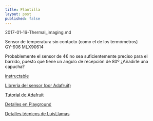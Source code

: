 ```yaml
---
title: Plantilla
layout: post
published: false
---
```

2017-01-16-Thermal_imaging.md


Sensor de temperatura sin contacto (como el de los termómetros)  
GY-906 MLX90614

Probablemente el sensor de 4€ no sea suficientemente preciso para el barrido, puesto que tiene un angulo de recepción de 80º ¿Añadirle una capucha?

[instructable](http://www.instructables.com/id/DIY-thermal-imaging-infrared-camera/?ALLSTEPS)

[Librería del sensor (por Adafruit)](https://github.com/adafruit/Adafruit-MLX90614-Library)

[Tutorial de Adafruit](https://learn.adafruit.com/using-melexis-mlx90614-non-contact-sensors/wiring-and-test)

[Detalles en Playground](http://playground.arduino.cc/Code/MLX90614)

[Detalles técnicos de LuisLlamas](http://www.luisllamas.es/2016/10/arduino-y-el-termometro-infrarrojo-a-distancia-mlx90614/)
